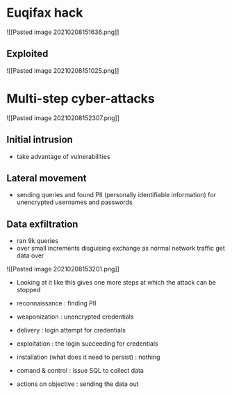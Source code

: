 # Euqifax hack
![[Pasted image 20210208151636.png]]

## Exploited
![[Pasted image 20210208151025.png]]

# Multi-step cyber-attacks
![[Pasted image 20210208152307.png]]

## Initial intrusion
- take advantage of vulnerabilities

## Lateral movement
- sending queries and found PII (personally identifiable information) for unencrypted usernames and passwords

## Data exfiltration
- ran 9k queries
- over small increments disguising exchange as normal network traffic get data over 


![[Pasted image 20210208153201.png]]
- Looking at it like this gives one more steps at which the attack can be stopped


- reconnaissance : finding PII
- weaponization : unencrypted credentials
- delivery : login attempt for credentials
- exploitation : the login succeeding for credentials
- installation (what does it need to persist) : nothing
- comand & control : issue SQL to collect data
- actions on objective : sending the data out 